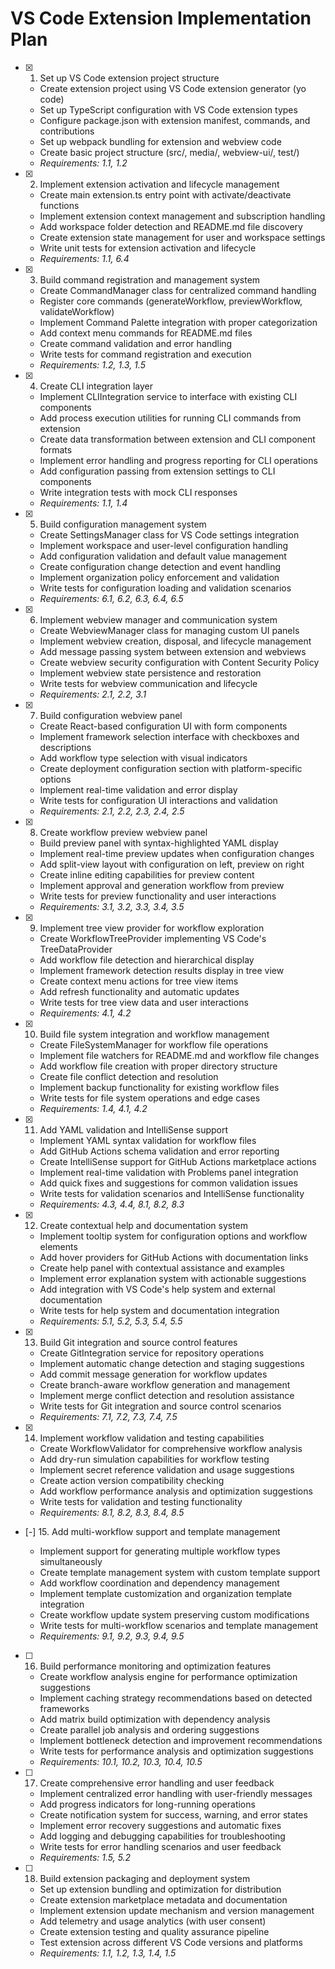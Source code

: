 # VS Code Extension Implementation Plan

- [x] 1. Set up VS Code extension project structure





  - Create extension project using VS Code extension generator (yo code)
  - Set up TypeScript configuration with VS Code extension types
  - Configure package.json with extension manifest, commands, and contributions
  - Set up webpack bundling for extension and webview code
  - Create basic project structure (src/, media/, webview-ui/, test/)
  - _Requirements: 1.1, 1.2_

- [x] 2. Implement extension activation and lifecycle management





  - Create main extension.ts entry point with activate/deactivate functions
  - Implement extension context management and subscription handling
  - Add workspace folder detection and README.md file discovery
  - Create extension state management for user and workspace settings
  - Write unit tests for extension activation and lifecycle
  - _Requirements: 1.1, 6.4_

- [x] 3. Build command registration and management system




  - Create CommandManager class for centralized command handling
  - Register core commands (generateWorkflow, previewWorkflow, validateWorkflow)
  - Implement Command Palette integration with proper categorization
  - Add context menu commands for README.md files
  - Create command validation and error handling
  - Write tests for command registration and execution
  - _Requirements: 1.2, 1.3, 1.5_

- [x] 4. Create CLI integration layer





  - Implement CLIIntegration service to interface with existing CLI components
  - Add process execution utilities for running CLI commands from extension
  - Create data transformation between extension and CLI component formats
  - Implement error handling and progress reporting for CLI operations
  - Add configuration passing from extension settings to CLI components
  - Write integration tests with mock CLI responses
  - _Requirements: 1.1, 1.4_

- [x] 5. Build configuration management system





  - Create SettingsManager class for VS Code settings integration
  - Implement workspace and user-level configuration handling
  - Add configuration validation and default value management
  - Create configuration change detection and event handling
  - Implement organization policy enforcement and validation
  - Write tests for configuration loading and validation scenarios
  - _Requirements: 6.1, 6.2, 6.3, 6.4, 6.5_

- [x] 6. Implement webview manager and communication system





  - Create WebviewManager class for managing custom UI panels
  - Implement webview creation, disposal, and lifecycle management
  - Add message passing system between extension and webviews
  - Create webview security configuration with Content Security Policy
  - Implement webview state persistence and restoration
  - Write tests for webview communication and lifecycle
  - _Requirements: 2.1, 2.2, 3.1_

- [x] 7. Build configuration webview panel
  - Create React-based configuration UI with form components
  - Implement framework selection interface with checkboxes and descriptions
  - Add workflow type selection with visual indicators
  - Create deployment configuration section with platform-specific options
  - Implement real-time validation and error display
  - Write tests for configuration UI interactions and validation
  - _Requirements: 2.1, 2.2, 2.3, 2.4, 2.5_

- [x] 8. Create workflow preview webview panel





  - Build preview panel with syntax-highlighted YAML display
  - Implement real-time preview updates when configuration changes
  - Add split-view layout with configuration on left, preview on right
  - Create inline editing capabilities for preview content
  - Implement approval and generation workflow from preview
  - Write tests for preview functionality and user interactions
  - _Requirements: 3.1, 3.2, 3.3, 3.4, 3.5_

- [x] 9. Implement tree view provider for workflow exploration





  - Create WorkflowTreeProvider implementing VS Code's TreeDataProvider
  - Add workflow file detection and hierarchical display
  - Implement framework detection results display in tree view
  - Create context menu actions for tree view items
  - Add refresh functionality and automatic updates
  - Write tests for tree view data and user interactions
  - _Requirements: 4.1, 4.2_

- [x] 10. Build file system integration and workflow management



  - Create FileSystemManager for workflow file operations
  - Implement file watchers for README.md and workflow file changes
  - Add workflow file creation with proper directory structure
  - Create file conflict detection and resolution
  - Implement backup functionality for existing workflow files
  - Write tests for file system operations and edge cases
  - _Requirements: 1.4, 4.1, 4.2_

- [x] 11. Add YAML validation and IntelliSense support





  - Implement YAML syntax validation for workflow files
  - Add GitHub Actions schema validation and error reporting
  - Create IntelliSense support for GitHub Actions marketplace actions
  - Implement real-time validation with Problems panel integration
  - Add quick fixes and suggestions for common validation issues
  - Write tests for validation scenarios and IntelliSense functionality
  - _Requirements: 4.3, 4.4, 8.1, 8.2, 8.3_

- [x] 12. Create contextual help and documentation system





  - Implement tooltip system for configuration options and workflow elements
  - Add hover providers for GitHub Actions with documentation links
  - Create help panel with contextual assistance and examples
  - Implement error explanation system with actionable suggestions
  - Add integration with VS Code's help system and external documentation
  - Write tests for help system and documentation integration
  - _Requirements: 5.1, 5.2, 5.3, 5.4, 5.5_

- [x] 13. Build Git integration and source control features





  - Create GitIntegration service for repository operations
  - Implement automatic change detection and staging suggestions
  - Add commit message generation for workflow updates
  - Create branch-aware workflow generation and management
  - Implement merge conflict detection and resolution assistance
  - Write tests for Git integration and source control scenarios
  - _Requirements: 7.1, 7.2, 7.3, 7.4, 7.5_

- [x] 14. Implement workflow validation and testing capabilities





  - Create WorkflowValidator for comprehensive workflow analysis
  - Add dry-run simulation capabilities for workflow testing
  - Implement secret reference validation and usage suggestions
  - Create action version compatibility checking
  - Add workflow performance analysis and optimization suggestions
  - Write tests for validation and testing functionality
  - _Requirements: 8.1, 8.2, 8.3, 8.4, 8.5_

- [-] 15. Add multi-workflow support and template management





  - Implement support for generating multiple workflow types simultaneously
  - Create template management system with custom template support
  - Add workflow coordination and dependency management
  - Implement template customization and organization template integration
  - Create workflow update system preserving custom modifications
  - Write tests for multi-workflow scenarios and template management
  - _Requirements: 9.1, 9.2, 9.3, 9.4, 9.5_

- [ ] 16. Build performance monitoring and optimization features
  - Create workflow analysis engine for performance optimization suggestions
  - Implement caching strategy recommendations based on detected frameworks
  - Add matrix build optimization with dependency analysis
  - Create parallel job analysis and ordering suggestions
  - Implement bottleneck detection and improvement recommendations
  - Write tests for performance analysis and optimization suggestions
  - _Requirements: 10.1, 10.2, 10.3, 10.4, 10.5_

- [ ] 17. Create comprehensive error handling and user feedback
  - Implement centralized error handling with user-friendly messages
  - Add progress indicators for long-running operations
  - Create notification system for success, warning, and error states
  - Implement error recovery suggestions and automatic fixes
  - Add logging and debugging capabilities for troubleshooting
  - Write tests for error handling scenarios and user feedback
  - _Requirements: 1.5, 5.2_

- [ ] 18. Build extension packaging and deployment system
  - Set up extension bundling and optimization for distribution
  - Create extension marketplace metadata and documentation
  - Implement extension update mechanism and version management
  - Add telemetry and usage analytics (with user consent)
  - Create extension testing and quality assurance pipeline
  - Test extension across different VS Code versions and platforms
  - _Requirements: 1.1, 1.2, 1.3, 1.4, 1.5_